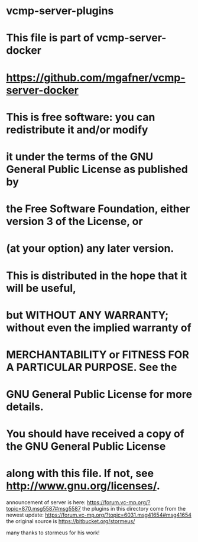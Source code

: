 # vcmp-server-plugins
#
# This file is part of vcmp-server-docker
# https://github.com/mgafner/vcmp-server-docker
#
# This is free software: you can redistribute it and/or modify
# it under the terms of the GNU General Public License as published by
# the Free Software Foundation, either version 3 of the License, or
# (at your option) any later version.
#
# This is distributed in the hope that it will be useful,
# but WITHOUT ANY WARRANTY; without even the implied warranty of
# MERCHANTABILITY or FITNESS FOR A PARTICULAR PURPOSE.  See the
# GNU General Public License for more details.
#
# You should have received a copy of the GNU General Public License
# along with this file.  If not, see <http://www.gnu.org/licenses/>.

announcement of server is here: https://forum.vc-mp.org/?topic=870.msg5587#msg5587
the plugins in this directory come from the newest update: https://forum.vc-mp.org/?topic=6031.msg41654#msg41654
the original source is https://bitbucket.org/stormeus/

many thanks to stormeus for his work!

